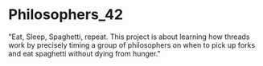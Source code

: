 # Philosophers_42

"Eat, Sleep, Spaghetti, repeat. This project is about learning how threads work by precisely timing a group of philosophers on when to pick up forks and eat spaghetti without dying from hunger."
